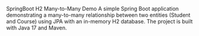 SpringBoot H2 Many-to-Many Demo
A simple Spring Boot application demonstrating a many-to-many relationship between two entities (Student and Course) using JPA with an in-memory H2 database. The project is built with Java 17 and Maven.
